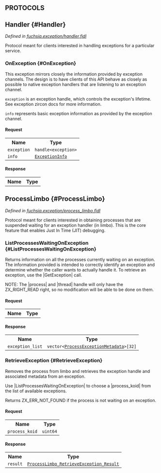 
## **PROTOCOLS**

## Handler {#Handler}
*Defined in [fuchsia.exception/handler.fidl](https://fuchsia.googlesource.com/fuchsia/+/master/zircon/system/fidl/fuchsia-exception/handler.fidl#12)*

 Protocol meant for clients interested in handling exceptions for a
 particular service.

### OnException {#OnException}

 This exception mirrors closely the information provided by exception
 channels. The design is to have clients of this API behave as closely as
 possible to native exception handlers that are listening to an exception
 channel.

 `exception` is an exception handle, which controls the exception's
 lifetime. See exception zircon docs for more information.

 `info` represents basic exception information as provided by the
 exception channel.

#### Request
<table>
    <tr><th>Name</th><th>Type</th></tr>
    <tr>
            <td><code>exception</code></td>
            <td>
                <code>handle&lt;exception&gt;</code>
            </td>
        </tr><tr>
            <td><code>info</code></td>
            <td>
                <code><a class='link' href='#ExceptionInfo'>ExceptionInfo</a></code>
            </td>
        </tr></table>


#### Response
<table>
    <tr><th>Name</th><th>Type</th></tr>
    </table>

## ProcessLimbo {#ProcessLimbo}
*Defined in [fuchsia.exception/process_limbo.fidl](https://fuchsia.googlesource.com/fuchsia/+/master/zircon/system/fidl/fuchsia-exception/process_limbo.fidl#17)*

 Protocol meant for clients interested in obtaining processes that are
 suspended waiting for an exception handler (in limbo). This is the core
 feature that enables Just In Time (JIT) debugging.

### ListProcessesWaitingOnException {#ListProcessesWaitingOnException}

 Returns information on all the processes currently waiting on an exception.
 The information provided is intended to correctly identify an exception
 and determine whether the caller wants to actually handle it.
 To retrieve an exception, use the |GetException| call.

 NOTE: The |process| and |thread| handle will only have the ZX_RIGHT_READ
       right, so no modification will be able to be done on them.

#### Request
<table>
    <tr><th>Name</th><th>Type</th></tr>
    </table>


#### Response
<table>
    <tr><th>Name</th><th>Type</th></tr>
    <tr>
            <td><code>exception_list</code></td>
            <td>
                <code>vector&lt;<a class='link' href='#ProcessExceptionMetadata'>ProcessExceptionMetadata</a>&gt;[32]</code>
            </td>
        </tr></table>

### RetrieveException {#RetrieveException}

 Removes the process from limbo and retrieves the exception handle and
 associated metadata from an exception.

 Use |ListProcessesWaitingOnException| to choose a |process_koid| from the
 list of available exceptions.

 Returns ZX_ERR_NOT_FOUND if the process is not waiting on an exception.

#### Request
<table>
    <tr><th>Name</th><th>Type</th></tr>
    <tr>
            <td><code>process_koid</code></td>
            <td>
                <code>uint64</code>
            </td>
        </tr></table>


#### Response
<table>
    <tr><th>Name</th><th>Type</th></tr>
    <tr>
            <td><code>result</code></td>
            <td>
                <code><a class='link' href='#ProcessLimbo_RetrieveException_Result'>ProcessLimbo_RetrieveException_Result</a></code>
            </td>
        </tr></table>

